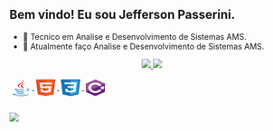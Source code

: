 ## Bem vindo! Eu sou Jefferson Passerini.

- 🔭 Tecnico em Analise e Desenvolvimento de Sistemas AMS.
- 🌱 Atualmente faço Analise e Desenvolvimento de Sistemas AMS.
  

<div align="center">
  <a href="https://github.com/HenriqueSiviero1">
  <img height="165em" src="https://github-readme-stats.vercel.app/api?username=HenriqueSiviero1&show_icons=true&theme=dark&include_all_commits=true&count_private=true"/>
  <img height="165em" src="https://github-readme-stats.vercel.app/api/top-langs/?username=HenriqueSiviero1&layout=compact&langs_count=7&theme=dark"/>
</div>

<div style="display: inline_block"><br>
  <img align="center" alt="Java logo" height="30" width="40" src="https://raw.githubusercontent.com/devicons/devicon/master/icons/java/java-original.svg">
  <img align="center" alt="HTML logo" height="30" width="40" src="https://raw.githubusercontent.com/devicons/devicon/master/icons/html5/html5-original.svg">
  <img align="center" alt="CSS logo" height="30" width="40" src="https://raw.githubusercontent.com/devicons/devicon/master/icons/css3/css3-original.svg">
  <img align="center" alt="Csharp logo" height="30" width="40" src="https://raw.githubusercontent.com/devicons/devicon/master/icons/csharp/csharp-original.svg">
</div>

##
 
<div> 
  <a href="www.linkedin.com/in/henriquesiviero" target="_blank"><img src="https://img.shields.io/badge/-LinkedIn-%230077B5?style=for-the-badge&logo=linkedin&logoColor=white" target="_blank"></a>  
</div>
